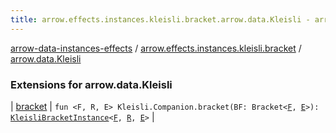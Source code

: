 ```yaml
---
title: arrow.effects.instances.kleisli.bracket.arrow.data.Kleisli - arrow-data-instances-effects
---
```


[arrow-data-instances-effects](../../index.html) / [arrow.effects.instances.kleisli.bracket](../index.html) / [arrow.data.Kleisli](./index.html)

### Extensions for arrow.data.Kleisli

| [bracket](bracket.html) | `fun <F, R, E> Kleisli.Companion.bracket(BF: Bracket<`[`F`](bracket.html#F)`, `[`E`](bracket.html#E)`>): `[`KleisliBracketInstance`](../../arrow.effects.instances/-kleisli-bracket-instance/index.html)`<`[`F`](bracket.html#F)`, `[`R`](bracket.html#R)`, `[`E`](bracket.html#E)`>` |

